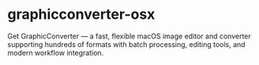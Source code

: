 # graphicconverter-osx
Get GraphicConverter — a fast, flexible macOS image editor and converter supporting hundreds of formats with batch processing, editing tools, and modern workflow integration.  
